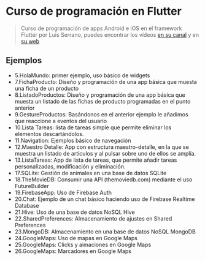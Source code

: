 
# Curso de programación en Flutter

> Curso de programación de apps Android e iOS en el framework Flutter por Luis Serrano, puedes encontrar los vídeos <a href="https://www.youtube.com/playlist?list=PLAMfQH2NKM_sm2RZz_IWOGGRpTihdujgq">en su canal</a> y en <a href="https://luisserrano.pro">su web</a>



## Ejemplos


- 5.HolaMundo: primer ejemplo, uso básico de widgets
- 7.FichaProducto: Diseño y programación de una app básica que muesta una ficha de un producto
- 8.ListadoProductos: Diseño y programación de una app básica que muesta un listado de las fichas de producto programadas en el punto anterior
- 9.GestureProductos: Basándonos en el anterior ejemplo le añadimos que reaccione a eventos del usuario
- 10.Lista Tareas: lista de tareas simple que permite eliminar los elementos descartándolos.
- 11.Navigation: Ejemplos básico de navegación
- 12.Maestro Detalle: App con estructura maestro-detalle, en la que se muestra un listado de artículos y al pulsar sobre uno de ellos se amplía.
- 13.ListaTareas: App de lista de tareas, que permite añadir tareas personalizadas, modificación y eliminación.
- 17.SQLite: Gestión de animales en una base de datos SQLite
- 18.TheMovieDB: Consumir una API (themoviedb.com) mediante el uso FutureBuilder
- 19.FirebaseApp: Uso de Firebase Auth
- 20.Chat: Ejemplo de un chat básico haciendo uso de Firebase Realtime Database
- 21.Hive: Uso de una base de datos NoSQL Hive
- 22.SharedPreferences: Almacenamiento de ajustes en Shared Preferences
- 23.MongoDB: Almacenamiento en una base de datos NoSQL MongoDB
- 24.GoogleMaps: Uso de mapas en Google Maps
- 25.GoogleMaps: Clicks y aimaciones en Google Maps
- 26.GoogleMaps: Marcadores en Google Maps